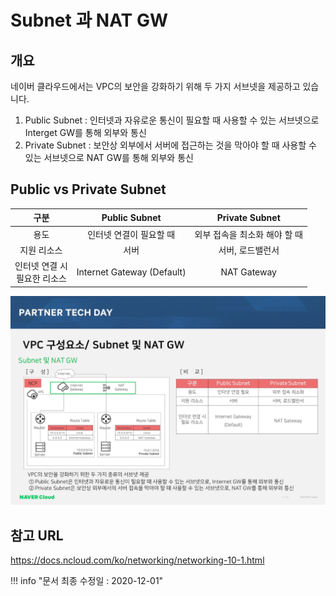 # Subnet 과 NAT GW

## 개요
네이버 클라우드에서는 VPC의 보안을 강화하기 위해 두 가지 서브넷을 제공하고 있습니다.

1. Public Subnet : 인터넷과 자유로운 통신이 필요할 때 사용할 수 있는 서브넷으로 Interget GW를 통해 외부와 통신
2. Private Subnet : 보안상 외부에서 서버에 접근하는 것을 막아야 할 때 사용할 수 있는 서브넷으로 NAT GW를 통해 외부와 통신

## Public vs Private Subnet
| 구분 | Public Subnet | Private Subnet |
| :----: | :----: | :-----: |
| 용도 | 인터넷 연결이 필요할 때 | 외부 접속을 최소화 해야 할 때 |
| 지원 리소스 | 서버 | 서버, 로드밸런서 |
| 인터넷 연결 시<br>필요한 리소스 | Internet Gateway (Default) | NAT Gateway |


<img src="../img/ncp_vpc_subnet_natgw.png" alt="VPC Subnet 과 NAT GW" style="width:800px;align:center">

## 참고 URL
<a href="https://docs.ncloud.com/ko/networking/networking-10-1.html" target="_blank">https://docs.ncloud.com/ko/networking/networking-10-1.html</a>


!!! info "문서 최종 수정일 : 2020-12-01"
